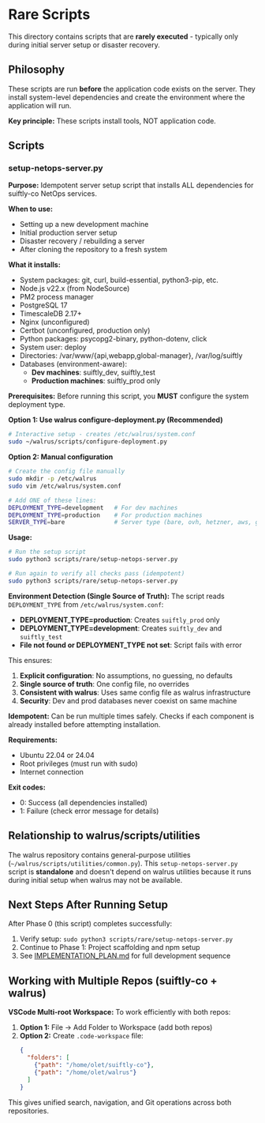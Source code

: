 # Rare Scripts

This directory contains scripts that are **rarely executed** - typically only during initial server setup or disaster recovery.

## Philosophy

These scripts are run **before** the application code exists on the server. They install system-level dependencies and create the environment where the application will run.

**Key principle:** These scripts install tools, NOT application code.

## Scripts

### setup-netops-server.py

**Purpose:** Idempotent server setup script that installs ALL dependencies for suiftly-co NetOps services.

**When to use:**
- Setting up a new development machine
- Initial production server setup
- Disaster recovery / rebuilding a server
- After cloning the repository to a fresh system

**What it installs:**
- System packages: git, curl, build-essential, python3-pip, etc.
- Node.js v22.x (from NodeSource)
- PM2 process manager
- PostgreSQL 17
- TimescaleDB 2.17+
- Nginx (unconfigured)
- Certbot (unconfigured, production only)
- Python packages: psycopg2-binary, python-dotenv, click
- System user: deploy
- Directories: /var/www/{api,webapp,global-manager}, /var/log/suiftly
- Databases (environment-aware):
  - **Dev machines**: suiftly_dev, suiftly_test
  - **Production machines**: suiftly_prod only

**Prerequisites:**
Before running this script, you **MUST** configure the system deployment type.

**Option 1: Use walrus configure-deployment.py (Recommended)**
```bash
# Interactive setup - creates /etc/walrus/system.conf
sudo ~/walrus/scripts/configure-deployment.py
```

**Option 2: Manual configuration**
```bash
# Create the config file manually
sudo mkdir -p /etc/walrus
sudo vim /etc/walrus/system.conf

# Add ONE of these lines:
DEPLOYMENT_TYPE=development   # For dev machines
DEPLOYMENT_TYPE=production    # For production machines
SERVER_TYPE=bare              # Server type (bare, ovh, hetzner, aws, gcp, azure)
```

**Usage:**
```bash
# Run the setup script
sudo python3 scripts/rare/setup-netops-server.py

# Run again to verify all checks pass (idempotent)
sudo python3 scripts/rare/setup-netops-server.py
```

**Environment Detection (Single Source of Truth):**
The script reads `DEPLOYMENT_TYPE` from `/etc/walrus/system.conf`:
- **DEPLOYMENT_TYPE=production**: Creates `suiftly_prod` only
- **DEPLOYMENT_TYPE=development**: Creates `suiftly_dev` and `suiftly_test`
- **File not found or DEPLOYMENT_TYPE not set**: Script fails with error

This ensures:
1. **Explicit configuration**: No assumptions, no guessing, no defaults
2. **Single source of truth**: One config file, no overrides
3. **Consistent with walrus**: Uses same config file as walrus infrastructure
4. **Security**: Dev and prod databases never coexist on same machine

**Idempotent:** Can be run multiple times safely. Checks if each component is already installed before attempting installation.

**Requirements:**
- Ubuntu 22.04 or 24.04
- Root privileges (must run with sudo)
- Internet connection

**Exit codes:**
- 0: Success (all dependencies installed)
- 1: Failure (check error message for details)

## Relationship to walrus/scripts/utilities

The walrus repository contains general-purpose utilities (`~/walrus/scripts/utilities/common.py`). This `setup-netops-server.py` script is **standalone** and doesn't depend on walrus utilities because it runs during initial setup when walrus may not be available.

## Next Steps After Running Setup

After Phase 0 (this script) completes successfully:

1. Verify setup: `sudo python3 scripts/rare/setup-netops-server.py`
2. Continue to Phase 1: Project scaffolding and npm setup
3. See [IMPLEMENTATION_PLAN.md](../../IMPLEMENTATION_PLAN.md) for full development sequence

## Working with Multiple Repos (suiftly-co + walrus)

**VSCode Multi-root Workspace:**
To work efficiently with both repos:

1. **Option 1:** File → Add Folder to Workspace (add both repos)
2. **Option 2:** Create `.code-workspace` file:
   ```json
   {
     "folders": [
       {"path": "/home/olet/suiftly-co"},
       {"path": "/home/olet/walrus"}
     ]
   }
   ```

This gives unified search, navigation, and Git operations across both repositories.
